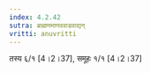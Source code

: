 ```yaml
---
index: 4.2.42
sutra: ब्राह्मणमाणववाडवाद्यन्
vritti: anuvritti
---
```


तस्य  ६/१  [4।2।37], समूहः  १/१ [4।2।37]
